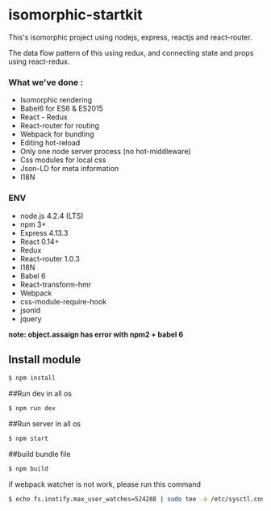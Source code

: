 # isomorphic-startkit

This's isomorphic project using nodejs, express, reactjs and react-router.

The data flow pattern of this using redux, and connecting state and props using react-redux.

### What we've done :

* Isomorphic rendering 
* Babel6 for ES6 & ES2015
* React - Redux
* React-router for routing
* Webpack for bundling
* Editing hot-reload
* Only one node server process (no hot-middleware)
* Css modules for local css 
* Json-LD for meta information
* I18N

### ENV

* node.js 4.2.4 (LTS)
* npm 3+  
* Express 4.13.3
* React 0.14+
* Redux
* React-router 1.0.3
* I18N
* Babel 6
* React-transform-hmr
* Webpack
* css-module-require-hook
* jsonld
* jquery

**note: object.assaign has error with npm2 + babel 6**

## Install module
```bash
$ npm install
```

##Run dev in all os
```bash
$ npm run dev
```

##Run server in all os
```bash
$ npm start
```

##build bundle file
```bash
$ npm build
```

if webpack watcher is not work, please run this command
```bash
$ echo fs.inotify.max_user_watches=524288 | sudo tee -a /etc/sysctl.conf && sudo sysctl -p
```

